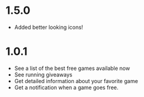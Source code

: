 # 1.5.0

- Added better looking icons!

# 1.0.1

- See a list of the best free games available now
- See running giveaways
- Get detailed information about your favorite game
- Get a notification when a game goes free.
